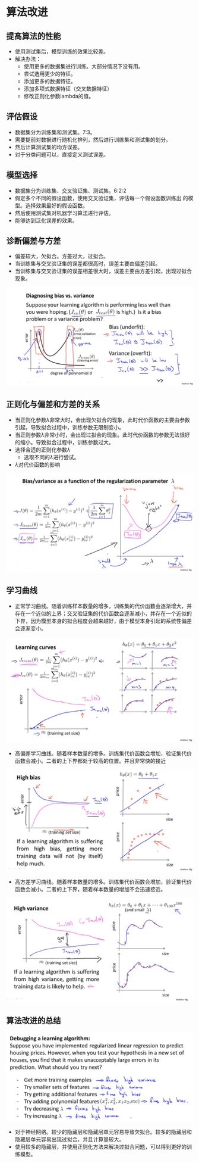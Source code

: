 # 算法改进


## 提高算法的性能

* 使用测试集后，模型训练的效果比较差。
* 解决办法：
  * 使用更多的数据集进行训练。大部分情况下没有用。
  * 尝试选用更少的特征。
  * 添加更多的数据特征。
  * 添加多项式数据特征（交叉数据特征）
  * 修改正则化参数lambda的值。

## 评估假设

* 数据集分为训练集和测试集。7:3。
* 需要提前对数据进行随机化排列，然后进行训练集和测试集的划分。
* 然后计算测试集的均方误差。
* 对于分类问题可以，直接定义测试误差。

## 模型选择

* 数据集分为训练集、交叉验证集、测试集。6:2:2
* 假定多个不同的假设函数，使用交叉验证集，评估每一个假设函数训练出 的模型。选择效果最好的假设函数。
* 然后使用测试集对机器学习算法进行评估。
* 能够达到泛化误差的效果。

## 诊断偏差与方差

* 偏差较大，欠拟合。方差过大，过拟合。
* 当训练集与交叉验证集的误差都很高时，误差主要由偏差引起。
* 当训练集与交叉验证集的误差相差很大时，误差主要由方差引起，出现过拟合现象。

![](../img/bias&vars.png)

## 正则化与偏差和方差的关系

* 当正则化参数$\lambda$非常大时，会出现欠拟合的现象，此时代价函数的主要由参数引起，导致拟合过程中，训练参数无限制变小。
* 当正则参数$\lambda$非常小时，会出现过拟合的现象。此时代价函数的参数无法很好的缩小。导致拟合过程中，训练参数过大。
* 选择合适的正则化参数$\lambda$
  * 选取不同的$\lambda$进行尝试。
* $\lambda$对代价函数的影响

![](../img/正则化参数与代价函数.png)

## 学习曲线

* 正常学习曲线。随着训练样本数量的增多，训练集的代价函数会逐渐增大，并存在一个近似的上界；交叉验证集的代价函数会逐渐减小，并存在一个近似的下界，因为模型本身的拟合程度会越来越好，由于模型本身引起的系统性偏差会逐渐变小。

![](../img/正常学习曲线.png)

* 高偏差学习曲线。随着样本数量的增多。训练集代价函数会增加，验证集代价函数会减小。二者的上下界都处于较高的位置。并且非常快的接近

![](../img/高偏差学习曲线.png)

* 高方差学习曲线。随着样本数量的增多。训练集代价函数会增加，验证集代价函数会减小。二者的上下界，随着样本数量的增加不会迅速接近。

![](../img/高方差学习曲线.png)


## 算法改进的总结

![](../img/算法改进总结.png)

* 对于神经网络。较少的隐藏层和隐藏层单元容易导致欠拟合。较多的隐藏层和隐藏层单元容易出现过拟合，并且计算量较大。
* 使用较多的隐藏层，并使用正则化方法来解决过拟合问题，可以得到更好的训练模型。